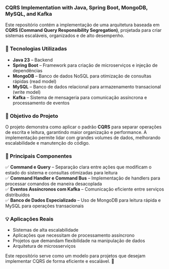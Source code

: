 ### CQRS Implementation with Java, Spring Boot, MongoDB, MySQL, and Kafka  

Este repositório contém a implementação de uma arquitetura baseada em **CQRS (Command Query Responsibility Segregation)**, projetada para criar sistemas escaláveis, organizados e de alto desempenho.  

### 🚀 Tecnologias Utilizadas  
- **Java 23** – Backend  
- **Spring Boot** – Framework para criação de microserviços e injeção de dependências  
- **MongoDB** – Banco de dados NoSQL para otimização de consultas rápidas (read model)  
- **MySQL** – Banco de dados relacional para armazenamento transacional (write model)  
- **Kafka** – Sistema de mensageria para comunicação assíncrona e processamento de eventos  

### 📌 Objetivo do Projeto  
O projeto demonstra como aplicar o padrão **CQRS** para separar operações de escrita e leitura, garantindo maior organização e performance. A implementação permite lidar com grandes volumes de dados, melhorando escalabilidade e manutenção do código.  

### 🔹 Principais Componentes  
✅ **Command e Query** – Separação clara entre ações que modificam o estado do sistema e consultas otimizadas para leitura  
✅ **Command Handler e Command Bus** – Implementação de handlers para processar comandos de maneira desacoplada  
✅ **Eventos Assíncronos com Kafka** – Comunicação eficiente entre serviços distribuídos  
✅ **Banco de Dados Especializado** – Uso de MongoDB para leitura rápida e MySQL para operações transacionais  

### 💡 Aplicações Reais  
- Sistemas de alta escalabilidade  
- Aplicações que necessitam de processamento assíncrono  
- Projetos que demandam flexibilidade na manipulação de dados  
- Arquitetura de microsserviços  

Este repositório serve como um modelo para projetos que desejam implementar CQRS de forma eficiente e escalável. 🚀